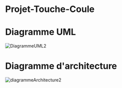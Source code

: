 # Projet-Touche-Coule


# Diagramme UML
![DiagrammeUML2](https://user-images.githubusercontent.com/64017390/99196833-0ef9f180-278f-11eb-9fec-306fe0d3a5ed.jpg)



# Diagramme d'architecture
![diagrammeArchitecture2](https://user-images.githubusercontent.com/64017390/99196836-13bea580-278f-11eb-9324-3646914b6015.jpg)
